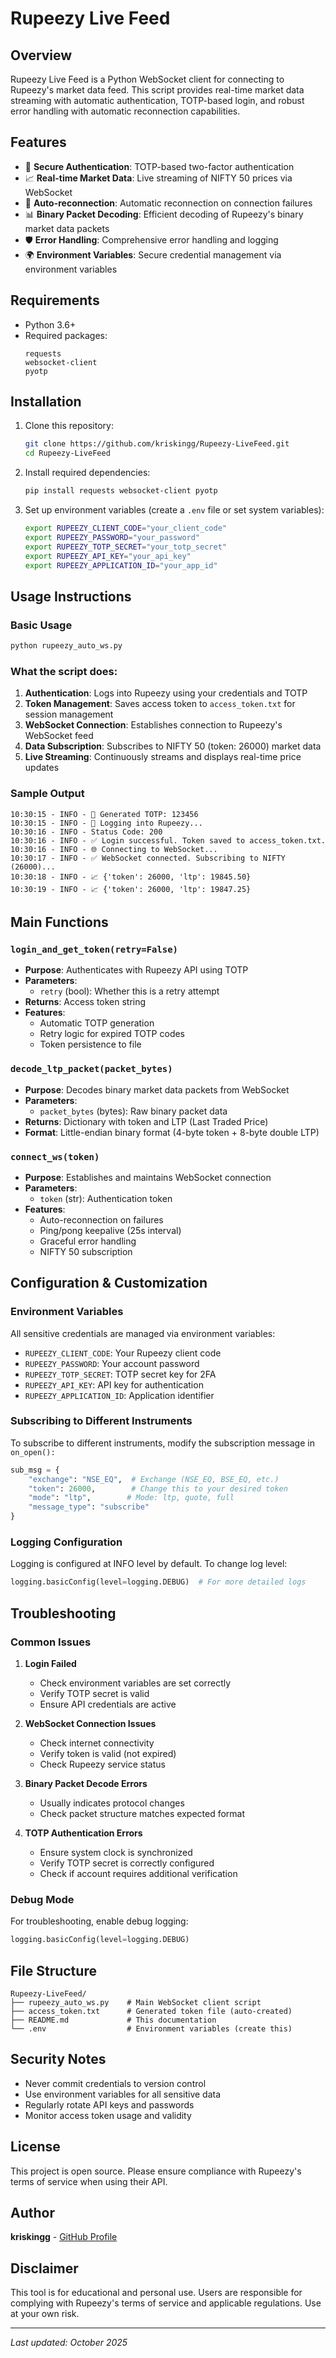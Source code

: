 # Rupeezy Live Feed

## Overview
Rupeezy Live Feed is a Python WebSocket client for connecting to Rupeezy's market data feed. This script provides real-time market data streaming with automatic authentication, TOTP-based login, and robust error handling with automatic reconnection capabilities.

## Features
- 🔐 **Secure Authentication**: TOTP-based two-factor authentication
- 📈 **Real-time Market Data**: Live streaming of NIFTY 50 prices via WebSocket
- 🔄 **Auto-reconnection**: Automatic reconnection on connection failures
- 📊 **Binary Packet Decoding**: Efficient decoding of Rupeezy's binary market data packets
- 🛡️ **Error Handling**: Comprehensive error handling and logging
- 🌍 **Environment Variables**: Secure credential management via environment variables

## Requirements
- Python 3.6+
- Required packages:
  ```
  requests
  websocket-client
  pyotp
  ```

## Installation
1. Clone this repository:
   ```bash
   git clone https://github.com/kriskingg/Rupeezy-LiveFeed.git
   cd Rupeezy-LiveFeed
   ```

2. Install required dependencies:
   ```bash
   pip install requests websocket-client pyotp
   ```

3. Set up environment variables (create a `.env` file or set system variables):
   ```bash
   export RUPEEZY_CLIENT_CODE="your_client_code"
   export RUPEEZY_PASSWORD="your_password"
   export RUPEEZY_TOTP_SECRET="your_totp_secret"
   export RUPEEZY_API_KEY="your_api_key"
   export RUPEEZY_APPLICATION_ID="your_app_id"
   ```

## Usage Instructions

### Basic Usage
```bash
python rupeezy_auto_ws.py
```

### What the script does:
1. **Authentication**: Logs into Rupeezy using your credentials and TOTP
2. **Token Management**: Saves access token to `access_token.txt` for session management
3. **WebSocket Connection**: Establishes connection to Rupeezy's WebSocket feed
4. **Data Subscription**: Subscribes to NIFTY 50 (token: 26000) market data
5. **Live Streaming**: Continuously streams and displays real-time price updates

### Sample Output
```
10:30:15 - INFO - 🔢 Generated TOTP: 123456
10:30:15 - INFO - 🔐 Logging into Rupeezy...
10:30:16 - INFO - Status Code: 200
10:30:16 - INFO - ✅ Login successful. Token saved to access_token.txt.
10:30:16 - INFO - 🌐 Connecting to WebSocket...
10:30:17 - INFO - ✅ WebSocket connected. Subscribing to NIFTY (26000)...
10:30:18 - INFO - 📈 {'token': 26000, 'ltp': 19845.50}
10:30:19 - INFO - 📈 {'token': 26000, 'ltp': 19847.25}
```

## Main Functions

### `login_and_get_token(retry=False)`
- **Purpose**: Authenticates with Rupeezy API using TOTP
- **Parameters**: 
  - `retry` (bool): Whether this is a retry attempt
- **Returns**: Access token string
- **Features**: 
  - Automatic TOTP generation
  - Retry logic for expired TOTP codes
  - Token persistence to file

### `decode_ltp_packet(packet_bytes)`
- **Purpose**: Decodes binary market data packets from WebSocket
- **Parameters**: 
  - `packet_bytes` (bytes): Raw binary packet data
- **Returns**: Dictionary with token and LTP (Last Traded Price)
- **Format**: Little-endian binary format (4-byte token + 8-byte double LTP)

### `connect_ws(token)`
- **Purpose**: Establishes and maintains WebSocket connection
- **Parameters**: 
  - `token` (str): Authentication token
- **Features**: 
  - Auto-reconnection on failures
  - Ping/pong keepalive (25s interval)
  - Graceful error handling
  - NIFTY 50 subscription

## Configuration & Customization

### Environment Variables
All sensitive credentials are managed via environment variables:
- `RUPEEZY_CLIENT_CODE`: Your Rupeezy client code
- `RUPEEZY_PASSWORD`: Your account password
- `RUPEEZY_TOTP_SECRET`: TOTP secret key for 2FA
- `RUPEEZY_API_KEY`: API key for authentication
- `RUPEEZY_APPLICATION_ID`: Application identifier

### Subscribing to Different Instruments
To subscribe to different instruments, modify the subscription message in `on_open():`
```python
sub_msg = {
    "exchange": "NSE_EQ",  # Exchange (NSE_EQ, BSE_EQ, etc.)
    "token": 26000,        # Change this to your desired token
    "mode": "ltp",        # Mode: ltp, quote, full
    "message_type": "subscribe"
}
```

### Logging Configuration
Logging is configured at INFO level by default. To change log level:
```python
logging.basicConfig(level=logging.DEBUG)  # For more detailed logs
```

## Troubleshooting

### Common Issues

1. **Login Failed**
   - Check environment variables are set correctly
   - Verify TOTP secret is valid
   - Ensure API credentials are active

2. **WebSocket Connection Issues**
   - Check internet connectivity
   - Verify token is valid (not expired)
   - Check Rupeezy service status

3. **Binary Packet Decode Errors**
   - Usually indicates protocol changes
   - Check packet structure matches expected format

4. **TOTP Authentication Errors**
   - Ensure system clock is synchronized
   - Verify TOTP secret is correctly configured
   - Check if account requires additional verification

### Debug Mode
For troubleshooting, enable debug logging:
```python
logging.basicConfig(level=logging.DEBUG)
```

## File Structure
```
Rupeezy-LiveFeed/
├── rupeezy_auto_ws.py    # Main WebSocket client script
├── access_token.txt      # Generated token file (auto-created)
├── README.md             # This documentation
└── .env                  # Environment variables (create this)
```

## Security Notes
- Never commit credentials to version control
- Use environment variables for all sensitive data
- Regularly rotate API keys and passwords
- Monitor access token usage and validity

## License
This project is open source. Please ensure compliance with Rupeezy's terms of service when using their API.

## Author
**kriskingg** - [GitHub Profile](https://github.com/kriskingg)

## Disclaimer
This tool is for educational and personal use. Users are responsible for complying with Rupeezy's terms of service and applicable regulations. Use at your own risk.

---
*Last updated: October 2025*
